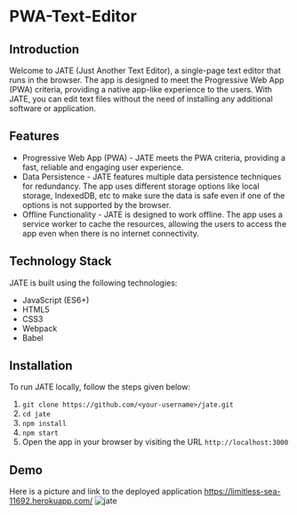 # PWA-Text-Editor

## Introduction
Welcome to JATE (Just Another Text Editor), a single-page text editor that runs in the browser. The app is designed to meet the Progressive Web App (PWA) criteria, providing a native app-like experience to the users. With JATE, you can edit text files without the need of installing any additional software or application.

## Features

* Progressive Web App (PWA) - JATE meets the PWA criteria, providing a fast, reliable and engaging user experience.
* Data Persistence - JATE features multiple data persistence techniques for redundancy. The app uses different storage options like local storage, IndexedDB, etc to make sure the data is safe even if one of the options is not supported by the browser.
* Offline Functionality - JATE is designed to work offline. The app uses a service worker to cache the resources, allowing the users to access the app even when there is no internet connectivity.

## Technology Stack
JATE is built using the following technologies:

* JavaScript (ES6+)
* HTML5
* CSS3
* Webpack 
* Babel

## Installation
To run JATE locally, follow the steps given below:

1. `git clone https://github.com/<your-username>/jate.git`
2. `cd jate`
3. `npm install`
4. `npm start`
5. Open the app in your browser by visiting the URL `http://localhost:3000`

## Demo 
Here is a picture and link to the deployed application 
https://limitless-sea-11692.herokuapp.com/
![jate](https://user-images.githubusercontent.com/111453328/217366721-9d2ba5fb-76d1-4d77-bb45-2006137e9352.jpg)






